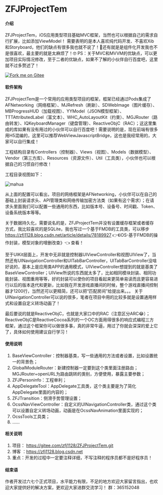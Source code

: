 # ZFJProjectTem

#### 介绍
ZFJProjectTem，iOS应用类型项目基础MVC框架，当然也可以根据自己的需求自行扩展，比如添加ViewModel！
需要表明的是本人喜欢纯代码开发、不喜欢Xib和Storyboard，他们的缺点有很多我也就不说了！🤡还有就是是组件化开发我也不是很喜欢，最主要的就是太麻烦了！🤓
PS：关于MVC和MVVM的优缺点，可以更加项目实际情况修改，至于二者的优缺点，如果不了解的小伙伴自行百度吧，这里就不过多赘述了！

[![Fork me on Gitee](https://gitee.com/zfj1128/ZFJProjectTem/widgets/widget_3.svg)](https://gitee.com/zfj1128/ZFJProjectTem)

#### 软件架构
ZFJProjectTem是一个常用的应用类型项目的框架，框架已经通过Pods集成了AFNetworking（网络框架）、MJRefresh（刷新）、SDWebImage（图片缓存）、MBProgressHUD（加载视图）、YYModel（JSON模型框架）、TTTAttributedLabel（富文本）、WHC_AutoLayoutKit（约束）、MGJRouter（路由转发）、IQKeyboardManager（键盘管理）、ReactiveObjC（RAC）；这这里集成的库如果有没有用过的小伙伴可以自行百度吧！需要说明的是，现在前端有很多用H5混编的，这里可以推荐WebViewJavascriptBridge，这也是我经常用的，大家可以自行集成！

工程结构目录有Controllers（控制器）、Views（视图）、Models（数据模型）、Vendor（第三方库）、Resources（资源文件）、Util（工具类），小伙伴也可以根据自己的习惯自行修改！

工程目录视图如下：

![mahua](https://img-blog.csdnimg.cn/2019062016320355.png)<br>

从上面的配置可以看出，项目的网络框架是AFNetworking，小伙伴可以在自己的基础上封装请求头、API管理类和网络传输加密方法类（如果有这个需求）；在请求头里面我们可以配置一些通用的东西，比如版本号、设备号、时间戳、Token、设备系统版本等等。

关于数据持久化，需要说名的是，ZFJProjectTem并没有设置缓存框架或者缓存方式，我比较喜欢的是SQLite，我也写过一个基于FMDB的工具类，可以移步 https://zfj1128.blog.csdn.net/article/details/78189927 👉《iOS-基于FMDB的操作封装，模型对象的增删改查》👈
查看！

至于UIKit层面上，开发中无非就是控制器UIViewController和视图UIView了，当然还有UINavigationController和UITabBarController，UITabBarController没啥好说的，基本上是应用类APP的通用模式，UIViewController想提到的就是基类了BaseViewController；UIView所说的东西就太多了，比如相同模块封装、相同功能封装、视图重用等等，好的封装可以使你的项目看起来更简单易读而且更容易进行以后的版本迭代和更新，比如我在开发游戏直播间的时候，整个游戏直播间控制器才1200行，当然还可以更精简，还可以把“匹配房间”给提出来。。。
关于UINavigationController可以说的很多，笔者在项目中用的比较多就是设置通用样式和设置自定义转场动画了！

最后要说的就是ReactiveObjC，也就是大家口中的RAC（注意区分ARC😂）；ReactiveObjC是ReactiveCocoa系列的一个OC方面用得很多的响应式编程三方框架，通过这个框架你可以做很多事，真的非常牛逼，用过了你就会深深的爱上它了，具体如何使用建议自行学习！

#### 使用说明

1. BaseViewController：控制器基类，写一些通用的方法或者设置，比如设置统一的背景色；
2. GlobalModuleRouter：新建控制器一定要到这个类里面注册路由；MGJRouter+openURL为路由跳转的类别，方便使用，暴露主要参数；
3. ZFJPersoninfo：工程单利；
4. AppDelegateTool：AppDelegate工具类，这个类主要是为了简化AppDelegate里面的内容的；
5. ZFJTransition：侧滑手势管理设置；
6. OcssNavViewController：自定义的UINavigationController类，通过这个类可以设置自定义转场动画，动画是在OcssNavAnimation里面实现的；
7. OcssTools工具类；
8. ......

#### 相关说明

1. 项目： https://gitee.com/zfj1128/ZFJProjectTem.git
2. 博客 ：https://zfj1128.blog.csdn.net
3. 重点：开发的过程中一定要注释详细，不写注释的程序员都不是好程序员！

#### 结束语

作者开发过六七个正式项目，水平能力有限，不足的地方欢迎大家留言指出，也欢迎大家提供好的解决方案，更欢迎大家进群交流学习！
群：365152048
